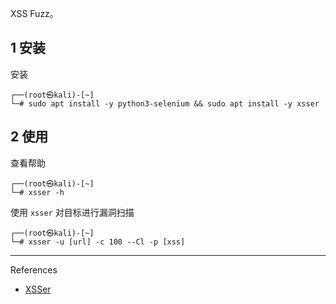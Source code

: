 XSS Fuzz。

## 1 安装

安装

```shell
┌──(root㉿kali)-[~]
└─# sudo apt install -y python3-selenium && sudo apt install -y xsser
```

## 2 使用

查看帮助

```shell
┌──(root㉿kali)-[~]
└─# xsser -h
```

使用 `xsser` 对目标进行漏洞扫描

```shell
┌──(root㉿kali)-[~]
└─# xsser -u [url] -c 100 --Cl -p [xss]
```

---

References

- [XSSer](https://www.kali.org/tools/xsser/)
